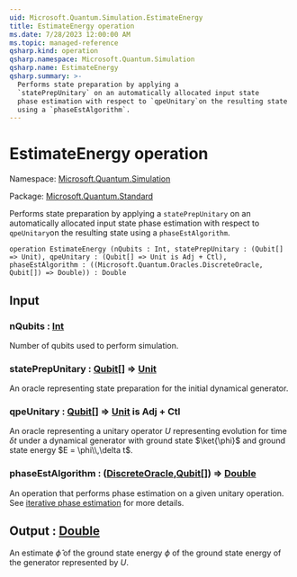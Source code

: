 ```yaml
---
uid: Microsoft.Quantum.Simulation.EstimateEnergy
title: EstimateEnergy operation
ms.date: 7/28/2023 12:00:00 AM
ms.topic: managed-reference
qsharp.kind: operation
qsharp.namespace: Microsoft.Quantum.Simulation
qsharp.name: EstimateEnergy
qsharp.summary: >-
  Performs state preparation by applying a
  `statePrepUnitary` on an automatically allocated input state
  phase estimation with respect to `qpeUnitary`on the resulting state
  using a `phaseEstAlgorithm`.
---
```


# EstimateEnergy operation

Namespace: [Microsoft.Quantum.Simulation](xref:Microsoft.Quantum.Simulation)

Package: [Microsoft.Quantum.Standard](https://nuget.org/packages/Microsoft.Quantum.Standard)


Performs state preparation by applying a`statePrepUnitary` on an automatically allocated input statephase estimation with respect to `qpeUnitary`on the resulting stateusing a `phaseEstAlgorithm`.

```qsharp
operation EstimateEnergy (nQubits : Int, statePrepUnitary : (Qubit[] => Unit), qpeUnitary : (Qubit[] => Unit is Adj + Ctl), phaseEstAlgorithm : ((Microsoft.Quantum.Oracles.DiscreteOracle, Qubit[]) => Double)) : Double
```


## Input

### nQubits : [Int](xref:microsoft.quantum.qsharp.valueliterals#int-literals)

Number of qubits used to perform simulation.


### statePrepUnitary : [Qubit](xref:microsoft.quantum.qsharp.valueliterals#qubit-literals)[] => [Unit](xref:microsoft.quantum.qsharp.valueliterals#unit-literal) 

An oracle representing state preparation for the initial dynamicalgenerator.


### qpeUnitary : [Qubit](xref:microsoft.quantum.qsharp.valueliterals#qubit-literals)[] => [Unit](xref:microsoft.quantum.qsharp.valueliterals#unit-literal)  is Adj + Ctl

An oracle representing a unitary operator $U$ representing evolutionfor time $\delta t$ under a dynamical generator with ground state$\ket{\phi}$ and ground state energy $E = \phi\\,\delta t$.


### phaseEstAlgorithm : ([DiscreteOracle](xref:Microsoft.Quantum.Oracles.DiscreteOracle),[Qubit](xref:microsoft.quantum.qsharp.valueliterals#qubit-literals)[]) => [Double](xref:microsoft.quantum.qsharp.valueliterals#double-literals) 

An operation that performs phase estimation on a given unitary operation.See [iterative phase estimation](xref:microsoft.quantum.libraries.overview.characterization#iterative-phase-estimation)for more details.



## Output : [Double](xref:microsoft.quantum.qsharp.valueliterals#double-literals)

An estimate $\hat{\phi}$ of the ground state energy $\phi$of the ground state energy of the generator represented by $U$.